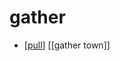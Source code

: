 # gather

- [[pull]] [[gather town]]


[//begin]: # "Autogenerated link references for markdown compatibility"
[pull]: pull "Pull"
[//end]: # "Autogenerated link references"